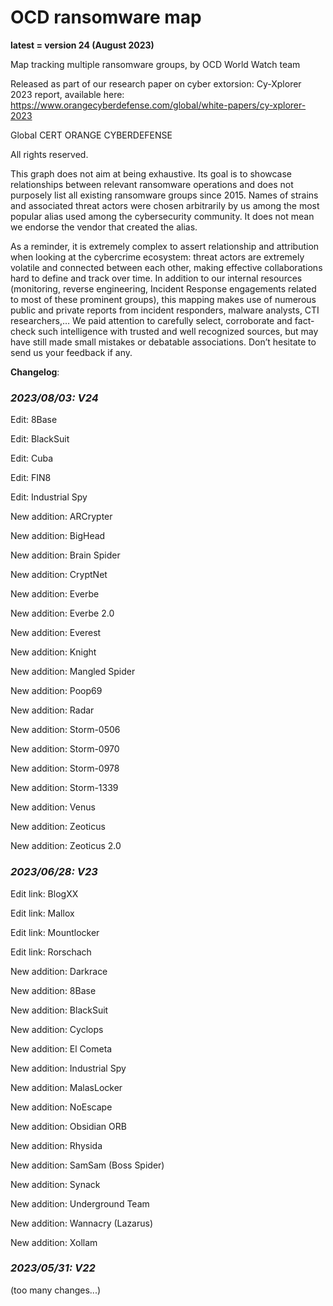 # OCD ransomware map
**latest = version 24 (August 2023)**

Map tracking multiple ransomware groups, by OCD World Watch team

Released as part of our research paper on cyber extorsion: Cy-Xplorer 2023 report, available here:
https://www.orangecyberdefense.com/global/white-papers/cy-xplorer-2023

Global CERT ORANGE CYBERDEFENSE

All rights reserved.

This graph does not aim at being exhaustive. Its goal is to showcase relationships between relevant ransomware operations and does not purposely list all existing ransomware groups since 2015. Names of strains and associated threat actors were chosen arbitrarily by us among the most popular alias used among the cybersecurity community. It does not mean we endorse the vendor that created the alias.

As a reminder, it is extremely complex to assert relationship and attribution when looking at the cybercrime ecosystem: threat actors are extremely volatile and connected between each other, making effective collaborations hard to define and track over time. 
In addition to our internal resources (monitoring, reverse engineering, Incident Response engagements related to most of these prominent groups), this mapping makes use of numerous public and private reports from incident responders, malware analysts, CTI researchers,… We paid attention to carefully select, corroborate and fact-check such intelligence with trusted and well recognized sources, but may have still made small mistakes or debatable associations. 
Don’t hesitate to send us your feedback if any.


**Changelog**:

### *2023/08/03: V24*

Edit: 8Base

Edit: BlackSuit

Edit: Cuba

Edit: FIN8

Edit: Industrial Spy

New addition: ARCrypter

New addition: BigHead

New addition: Brain Spider

New addition: CryptNet

New addition: Everbe

New addition: Everbe 2.0

New addition: Everest

New addition: Knight

New addition: Mangled Spider

New addition: Poop69

New addition: Radar

New addition: Storm-0506

New addition: Storm-0970

New addition: Storm-0978

New addition: Storm-1339

New addition: Venus

New addition: Zeoticus

New addition: Zeoticus 2.0


### *2023/06/28: V23*

Edit link: BlogXX

Edit link: Mallox

Edit link: Mountlocker

Edit link: Rorschach

New addition: Darkrace

New addition: 8Base

New addition: BlackSuit

New addition: Cyclops

New addition: El Cometa

New addition: Industrial Spy

New addition: MalasLocker

New addition: NoEscape

New addition: Obsidian ORB

New addition: Rhysida

New addition: SamSam (Boss Spider)

New addition: Synack

New addition: Underground Team

New addition: Wannacry (Lazarus)

New addition: Xollam


### *2023/05/31: V22*

(too many changes...)
